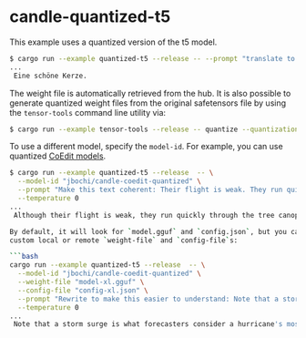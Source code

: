 # candle-quantized-t5

This example uses a quantized version of the t5 model.

```bash
$ cargo run --example quantized-t5 --release -- --prompt "translate to German: A beautiful candle."
...
 Eine schöne Kerze.
```

The weight file is automatically retrieved from the hub. It is also possible to
generate quantized weight files from the original safetensors file by using the
`tensor-tools` command line utility via:

```bash
$ cargo run --example tensor-tools --release -- quantize --quantization q6k PATH/TO/T5/model.safetensors /tmp/model.gguf
```

To use a different model, specify the `model-id`. For example, you can use
quantized [CoEdit models](https://huggingface.co/jbochi/candle-coedit-quantized).

```bash
$ cargo run --example quantized-t5 --release  -- \
  --model-id "jbochi/candle-coedit-quantized" \
  --prompt "Make this text coherent: Their flight is weak. They run quickly through the tree canopy." \
  --temperature 0
...
 Although their flight is weak, they run quickly through the tree canopy.

By default, it will look for `model.gguf` and `config.json`, but you can specify
custom local or remote `weight-file` and `config-file`s:

```bash
cargo run --example quantized-t5 --release  -- \
  --model-id "jbochi/candle-coedit-quantized" \
  --weight-file "model-xl.gguf" \
  --config-file "config-xl.json" \
  --prompt "Rewrite to make this easier to understand: Note that a storm surge is what forecasters consider a hurricane's most treacherous aspect." \
  --temperature 0
...
 Note that a storm surge is what forecasters consider a hurricane's most dangerous part.
```
